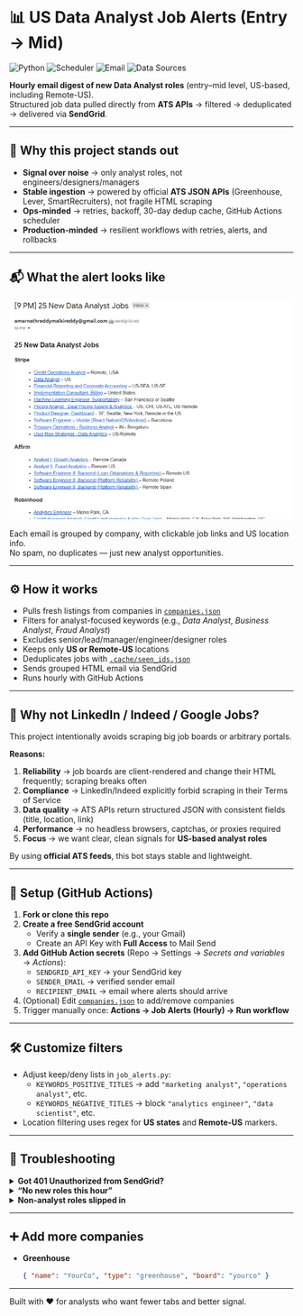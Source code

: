 # 📊 US Data Analyst Job Alerts (Entry → Mid)

<p>
  <img alt="Python" src="https://img.shields.io/badge/Python-3.11+-blue">
  <img alt="Scheduler" src="https://img.shields.io/badge/GitHub%20Actions-hourly-000000?logo=github">
  <img alt="Email" src="https://img.shields.io/badge/SendGrid-HTML%20digest-1a82e2?logo=sendgrid&logoColor=white">
  <img alt="Data Sources" src="https://img.shields.io/badge/ATS-Greenhouse%20%7C%20Lever%20%7C%20SmartRecruiters-4c1">
</p>

**Hourly email digest of new Data Analyst roles** (entry–mid level, US-based, including Remote-US).  
Structured job data pulled directly from **ATS APIs** → filtered → deduplicated → delivered via **SendGrid**.

---

## 🚀 Why this project stands out

- **Signal over noise** → only analyst roles, not engineers/designers/managers  
- **Stable ingestion** → powered by official **ATS JSON APIs** (Greenhouse, Lever, SmartRecruiters), not fragile HTML scraping  
- **Ops-minded** → retries, backoff, 30-day dedup cache, GitHub Actions scheduler  
- **Production-minded** → resilient workflows with retries, alerts, and rollbacks 

---

## 📬 What the alert looks like

<p align="center">
  <img src="./assets/email-sample.png" alt="Sample Data Analyst job alert email screenshot" width="860">
</p>

Each email is grouped by company, with clickable job links and US location info.  
No spam, no duplicates — just new analyst opportunities.

---

## ⚙️ How it works

- Pulls fresh listings from companies in [`companies.json`](./companies.json)  
- Filters for analyst-focused keywords (e.g., *Data Analyst*, *Business Analyst*, *Fraud Analyst*)  
- Excludes senior/lead/manager/engineer/designer roles  
- Keeps only **US or Remote-US** locations  
- Deduplicates jobs with [`.cache/seen_ids.json`](.cache/seen_ids.json)  
- Sends grouped HTML email via SendGrid  
- Runs hourly with GitHub Actions

---

## 📑 Why not LinkedIn / Indeed / Google Jobs?

This project intentionally avoids scraping big job boards or arbitrary portals.

**Reasons:**
1. **Reliability** → job boards are client-rendered and change their HTML frequently; scraping breaks often  
2. **Compliance** → LinkedIn/Indeed explicitly forbid scraping in their Terms of Service  
3. **Data quality** → ATS APIs return structured JSON with consistent fields (title, location, link)  
4. **Performance** → no headless browsers, captchas, or proxies required  
5. **Focus** → we want clear, clean signals for **US-based analyst roles**  

By using **official ATS feeds**, this bot stays stable and lightweight.

---

## 🔧 Setup (GitHub Actions)

1. **Fork or clone this repo**  
2. **Create a free SendGrid account**  
   - Verify a **single sender** (e.g., your Gmail)  
   - Create an API Key with **Full Access** to Mail Send  
3. **Add GitHub Action secrets** (Repo → Settings → *Secrets and variables* → *Actions*):  
   - `SENDGRID_API_KEY` → your SendGrid key  
   - `SENDER_EMAIL` → verified sender email  
   - `RECIPIENT_EMAIL` → email where alerts should arrive  
4. (Optional) Edit [`companies.json`](./companies.json) to add/remove companies  
5. Trigger manually once: **Actions → Job Alerts (Hourly) → Run workflow**

---

## 🛠 Customize filters

- Adjust keep/deny lists in `job_alerts.py`:
  - `KEYWORDS_POSITIVE_TITLES` → add `"marketing analyst"`, `"operations analyst"`, etc.  
  - `KEYWORDS_NEGATIVE_TITLES` → block `"analytics engineer"`, `"data scientist"`, etc.  
- Location filtering uses regex for **US states** and **Remote-US** markers.  

---

## 🐞 Troubleshooting

<details>
<summary><strong>Got 401 Unauthorized from SendGrid?</strong></summary>  
- Ensure API key is correct and active  
- Confirm `SENDER_EMAIL` is verified in SendGrid  
- Try regenerating the key  
</details>

<details>
<summary><strong>“No new roles this hour”</strong></summary>  
- Normal if nothing new matches filters  
- Add more companies in [`companies.json`](./companies.json)  
- Widen keywords in `job_alerts.py` if desired  
</details>

<details>
<summary><strong>Non-analyst roles slipped in</strong></summary>  
- Add specific phrases to `KEYWORDS_NEGATIVE_TITLES`  
- Example: `"analytics engineer"`, `"data scientist"`  
</details>

---


## ➕ Add more companies

- **Greenhouse**  
  ```json
  { "name": "YourCo", "type": "greenhouse", "board": "yourco" }
---
Built with ❤️ for analysts who want fewer tabs and better signal.
